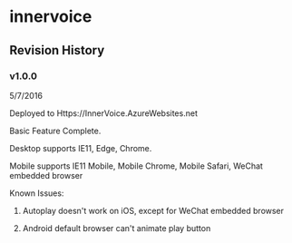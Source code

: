 # innervoice
## Revision History
### v1.0.0
5/7/2016

Deployed to Https://InnerVoice.AzureWebsites.net

Basic Feature Complete.

Desktop supports IE11, Edge, Chrome.

Mobile supports IE11 Mobile, Mobile Chrome, Mobile Safari, WeChat embedded browser

Known Issues: 

1. Autoplay doesn't work on iOS, except for WeChat embedded browser

2. Android default browser can't animate play button

